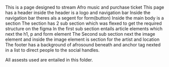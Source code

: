 This is a page designed to stream Afro music and purchase ticket
This page has a header
inside the header is a logo and navigation bar
Inside the navigation bar theres als a segent for form(button)
Inside the main body is a section
The section has 2 sub section which was flexed to get the required structure on the figma
In the first sub section entails article elements which next the h1, p and form element
The Second sub section next the image element and inside the image element is section for the artist and location
The footer has a background of afrosound beneath and anchor tag nexted in a list to direct people to the social handles.

All assests used are entailed in this folder.